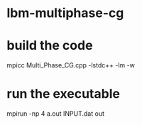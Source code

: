 # lbm-multiphase-cg
# build the code
mpicc Multi_Phase_CG.cpp -lstdc++ -lm -w

# run the executable
mpirun -np 4 a.out INPUT.dat out
